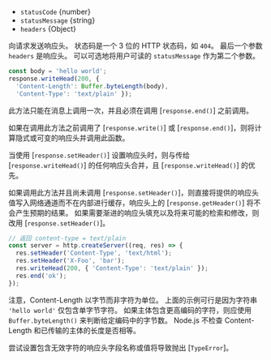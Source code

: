<!-- YAML
added: v0.1.30
changes:
  - version: v5.11.0, v4.4.5
    pr-url: https://github.com/nodejs/node/pull/6291
    description: A `RangeError` is thrown if `statusCode` is not a number in
                 the range `[100, 999]`.
-->

* `statusCode` {number}
* `statusMessage` {string}
* `headers` {Object}

向请求发送响应头。
状态码是一个 3 位的 HTTP 状态码，如 `404`。
最后一个参数 `headers` 是响应头。
可以可选地将用户可读的 `statusMessage` 作为第二个参数。

```js
const body = 'hello world';
response.writeHead(200, {
  'Content-Length': Buffer.byteLength(body),
  'Content-Type': 'text/plain' });
```

此方法只能在消息上调用一次，并且必须在调用 [`response.end()`] 之前调用。

如果在调用此方法之前调用了 [`response.write()`] 或 [`response.end()`]，则将计算隐式或可变的响应头并调用此函数。

当使用 [`response.setHeader()`] 设置响应头时，则与传给 [`response.writeHead()`] 的任何响应头合并，且 [`response.writeHead()`] 的优先。

如果调用此方法并且尚未调用 [`response.setHeader()`]，则直接将提供的响应头值写入网络通道而不在内部进行缓存，响应头上的 [`response.getHeader()`] 将不会产生预期的结果。
如果需要渐进的响应头填充以及将来可能的检索和修改，则改用 [`response.setHeader()`]。

```js
// 返回 content-type = text/plain
const server = http.createServer((req, res) => {
  res.setHeader('Content-Type', 'text/html');
  res.setHeader('X-Foo', 'bar');
  res.writeHead(200, { 'Content-Type': 'text/plain' });
  res.end('ok');
});
```

注意，Content-Length 以字节而非字符为单位。
上面的示例可行是因为字符串 `'hello world'` 仅包含单字节字符。
如果主体包含更高编码的字符，则应使用 `Buffer.byteLength()` 来判断给定编码中的字节数。
Node.js 不检查 Content-Length 和已传输的主体的长度是否相等。

尝试设置包含无效字符的响应头字段名称或值将导致抛出 [`TypeError`]。

